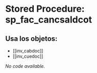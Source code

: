 # Stored Procedure: sp_fac_cancsaldcot

## Usa los objetos:
- [[inv_cabdoc]]
- [[inv_cuedoc]]

*No code available.*
